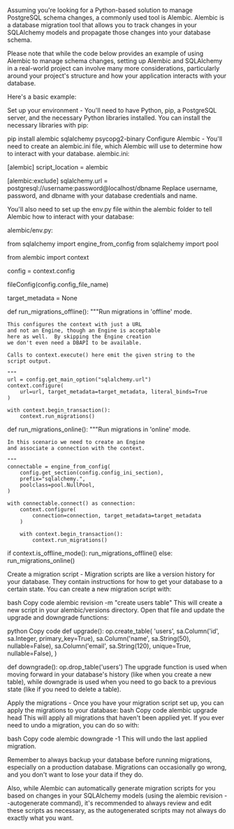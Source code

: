Assuming you're looking for a Python-based solution to manage PostgreSQL schema changes, a commonly used tool is Alembic. Alembic is a database migration tool that allows you to track changes in your SQLAlchemy models and propagate those changes into your database schema.

Please note that while the code below provides an example of using Alembic to manage schema changes, setting up Alembic and SQLAlchemy in a real-world project can involve many more considerations, particularly around your project's structure and how your application interacts with your database.

Here's a basic example:

Set up your environment - You'll need to have Python, pip, a PostgreSQL server, and the necessary Python libraries installed.
You can install the necessary libraries with pip:


pip install alembic sqlalchemy psycopg2-binary
Configure Alembic - You'll need to create an alembic.ini file, which Alembic will use to determine how to interact with your database.
alembic.ini:

[alembic]
script_location = alembic

[alembic:exclude]
sqlalchemy.url = postgresql://username:password@localhost/dbname
Replace username, password, and dbname with your database credentials and name.

You'll also need to set up the env.py file within the alembic folder to tell Alembic how to interact with your database:

alembic/env.py:

from sqlalchemy import engine_from_config
from sqlalchemy import pool

from alembic import context

config = context.config

fileConfig(config.config_file_name)

target_metadata = None

def run_migrations_offline():
    """Run migrations in 'offline' mode.

    This configures the context with just a URL
    and not an Engine, though an Engine is acceptable
    here as well.  By skipping the Engine creation
    we don't even need a DBAPI to be available.

    Calls to context.execute() here emit the given string to the
    script output.

    """
    url = config.get_main_option("sqlalchemy.url")
    context.configure(
        url=url, target_metadata=target_metadata, literal_binds=True
    )

    with context.begin_transaction():
        context.run_migrations()


def run_migrations_online():
    """Run migrations in 'online' mode.

    In this scenario we need to create an Engine
    and associate a connection with the context.

    """
    connectable = engine_from_config(
        config.get_section(config.config_ini_section),
        prefix="sqlalchemy.",
        poolclass=pool.NullPool,
    )

    with connectable.connect() as connection:
        context.configure(
            connection=connection, target_metadata=target_metadata
        )

        with context.begin_transaction():
            context.run_migrations()


if context.is_offline_mode():
    run_migrations_offline()
else:
    run_migrations_online()


Create a migration script - Migration scripts are like a version history for your database. They contain instructions for how to get your database to a certain state.
You can create a new migration script with:

bash
Copy code
alembic revision -m "create users table"
This will create a new script in your alembic/versions directory. Open that file and update the upgrade and downgrade functions:

python
Copy code
def upgrade():
    op.create_table(
        'users',
        sa.Column('id', sa.Integer, primary_key=True),
        sa.Column('name', sa.String(50), nullable=False),
        sa.Column('email', sa.String(120), unique=True, nullable=False),
    )

def downgrade():
    op.drop_table('users')
The upgrade function is used when moving forward in your database's history (like when you create a new table), while downgrade is used when you need to go back to a previous state (like if you need to delete a table).

Apply the migrations - Once you have your migration script set up, you can apply the migrations to your database:
bash
Copy code
alembic upgrade head
This will apply all migrations that haven't been applied yet. If you ever need to undo a migration, you can do so with:

bash
Copy code
alembic downgrade -1
This will undo the last applied migration.

Remember to always backup your database before running migrations, especially on a production database. Migrations can occasionally go wrong, and you don't want to lose your data if they do.

Also, while Alembic can automatically generate migration scripts for you based on changes in your SQLAlchemy models (using the alembic revision --autogenerate command), it's recommended to always review and edit these scripts as necessary, as the autogenerated scripts may not always do exactly what you want.
